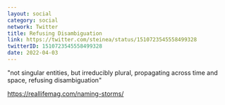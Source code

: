 ```yaml
---
layout: social
category: social
network: Twitter
title: Refusing Disambiguation
link: https://twitter.com/steinea/status/1510723545558499328
twitterID: 1510723545558499328
date: 2022-04-03
---
```


"not singular entities, but irreducibly plural, propagating across time and space, refusing disambiguation"

<https://reallifemag.com/naming-storms/>
